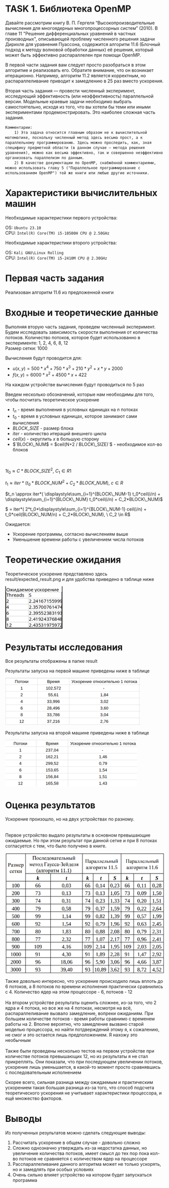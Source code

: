 # TASK 1. Библиотека OpenMP

Давайте рассмотрим книгу В. П. Гергеля “Высокопроизводительные вычисления для
многоядерных многопроцессорных систем” (2010). В главе 11 "Решение
дифференциальных уравнений в частных производных", описывающей проблему
численного решения задачи Дирихле для уравнения Пуассона, содержится алгоритм
11.6 (Блочный подход к методу волновой обработки данных) её решения, который
может быть эффективно распараллелен при помощи OpenMP.

В первой части задания вам следует просто разобраться в этом алгоритме и
реализовать его. Обратите внимание, что он возникает итерационно. Например,
алгоритм 11.2 является корректным, но распараллеливание приводит к замедлению в
25 раз вместо ускорения.

Вторая часть задания — провести численный эксперимент, исследующий
эффективность (или неэффективность) параллельной версии. Модельные краевые
задачи необходимо выбрать самостоятельно, исходя из того, что вы хотели бы теми
или иными экспериментами продемонстрировать. Это наиболее сложная часть
задания.

    Комментарии:
        1) Эта задача относится главным образом не к вычислительной математике, поскольку численный метод здесь весьма прост, а к параллельному программированию. Здесь можно проследить, как, зная специфику предметной области (в данном случае — метода решения уравнения), можно как весьма эффективно, так и совершенно неэффективно организовать параллелизм по данным.
        2) В качестве документации по OpenMP, снабжённой комментариями, можно использовать главу 5 ("Параллельное программирование с использованием OpenMP") той же книги или любые другие источники.

# Характеристики вычислительных машин
Необходимые характеристики первого устройства: 

OS: `Ubuntu 23.10`  
CPU: `Intel(R) Core(TM) i5-10500H CPU @ 2.50GHz`

Необходимые характеристики второго устройства:

OS: `Kali GNU\Linux Rolling`  
CPU: `Intel(R) Core(TM) i5-2410M CPU @ 2.30GHz`

# Первая часть задания

Реализован алгоритм 11.6 из предложенной книги 

# Входные и теоретические данные

Выполняя вторую часть задания, проведем численный эксперимент. 
Будем исследовать зависимость скорости выполнения от количества потоков. Количество потоков, которое будет использованно в эксперименте: 
1, 2, 4, 6, 8, 12  
Размер сетки: 1000 

Вычисления будут проводится для: 

 - $u(x,y) = 500 * x^4 + 750 * x^3 + 210 * y^2 +x * y + 2000$
 - $f(x,y) = 6000 * x^2 + 4500 * x + 422$

На каждом устройстве вычисления будут проводиться по 5 раз 

Введем несколько обозначений, которые нам необходимы для того, чтобы посчитать теоретическое ускорение
- $t_n$ - время выполнения в условных единицах на $n$ потоках 
- $t_0$ - время в условных единицах, которое занимают сами вычисления 
- $BLOCK\_SIZE$ - размер блока
- $iter$ - количество итераций внешнего цикла
- $ceil(x)$ - округлить $x$ в большую сторону 
- $`BLOCK\_NUM$ = $ceil(N+2 / BLOCK\_SIZE)`$ - необходимое кол-во блоков


\
\
$`1t_0 \approx C*BLOCK\_SIZE^2,\ C_1 \in R1`$

$`t_1 \approx 
iter*( 
    t_0*BLOCK\_NUM^2 + C_2*BLOCK\_NUM),
    \ c \in R `$

$`t_n \approx 
iter*( 
    \displaystyle\sum_{i=1}^{BLOCK\_NUM-1}
    t_0*ceil(i/n) +
    \displaystyle\sum_{i=1}^{BLOCK\_NUM}
    t_0*ceil(i/n)
    + C_2*BLOCK\_NUM)`$ 
    
$` = iter*(  
    2*t_0*\displaystyle\sum_{i=1}^{BLOCK\_NUM-1}
    ceil(i/n) +  
    t_0*ceil(BLOCK\_NUM/n) + C_2*BLOCK\_NUM),
    \ C_2 \in R`$


Ожидается: 
 - Ускорение программы, согласно вычислениям выше 
 - Уменьшение времени работы с увеличением числа потоков 

# Теоретические ожидания

Теоретическое ускорение представлено здесь result/expected_result.png
и для удобства приведено в таблице ниже

![Здесь должна быть картинка](result/expected_result.png) 

# Результаты исследования 

Все результаты отображены в папке result

Результаты запуска на первой машине приведены ниже в таблице 

![Здесь должна быть картинка](result/result_for_first/average_first.png) 

Результаты запуска на второй машине приведены ниже в таблице

![Здесь должна быть картинка](result/result_for_second/average_second.png)

# Оценка результатов

Ускорение произошло, но на двух устройствах по разному.  
\
\
Первое устройство выдало результаты в основном превышающие ожидаемые. Но при этом
результат при данной сетке и при 8 потоках согласуется с тем, что было получено в книге. 

![alt text](result/from_book.png)

Также довольно интересно, что ускорение происходило лишь вплоть до 6 потоков, а 
8 потоков по времени исполнения практически сравнились с 4. Количество ядер на этом процессоре - 6, 
потоков - 12
\
\
На втором устройстве результаты оценить сложнее, из-за того, что 2 ядра и 4 потока, 
но все же на 4 потоках, несмотря на всё, распараллеливание вызвало замедление, вопреки ожиданиям.
При большем количестве потоков - время работы сравнимо с временем работы на 2. 
Вполне вероятно, что замедление вызвано старой моделью процессора, но найти потдверждений этому я, 
к сожалению, не смог и это остается лишь предположением. Я нахожу это необычным
\
\
Также были проведены несколько тестов на первом устройстве при количестве потоков превышающих 12, но из результаты я не стал прикреплять.
Они показали, что при последующем увеличении потоков, ускорение лишь уменьшается, в какой-то момент просто сравнявшись с последовательным 
исполнением 

Скорее всего, сильная разница между ожидаемым и практическим ускорением такая большая разница из-за того, 
что способ подсчета теоретического ускорения не учитывает характеристики процессора, и ещё множество факторов.

# Выводы

Из полученных результатов можно сделать следующие выводы: 

1) Рассчитать ускорение в общем случае - довольно сложно 
2) Сложно однозначно утверждать из-за недостатка данных, но увеличение количества потоков, имеет смысл до тех пор пока 
кол-во потоков не сравняется с количеством ядер на процессоре 
3) Расспараллеливание данного алгоритма может не только ускорять, но и замедлять при особых условиях 
4) Очень сильно влияет устройство на котором будет запускаться программа 
